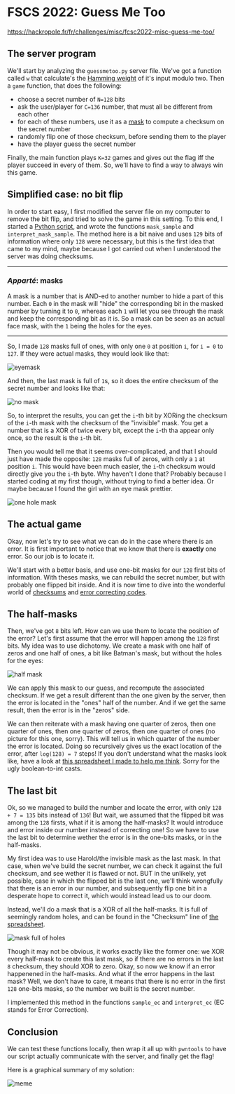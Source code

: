 # FSCS 2022: Guess Me Too

https://hackropole.fr/fr/challenges/misc/fcsc2022-misc-guess-me-too/

## The server program

We'll start by analyzing the `guessmetoo.py` server file. We've got a function called `w` that calculate's the [Hamming weight](https://en.wikipedia.org/wiki/Hamming_weight) of it's input modulo two. Then a `game` function, that does the following:
- choose a secret number of `N=128` bits
- ask the user/player for `C=136` number, that must all be different from each other
- for each of these numbers, use it as a [mask](https://en.wikipedia.org/wiki/Mask_(computing)) to compute a checksum on the secret number
- randomly flip one of those checksum, before sending them to the player
- have the player guess the secret number

Finally, the main function plays `K=32` games and gives out the flag iff the player succeed in every of them. So, we'll have to find a way to always win this game.

## Simplified case: no bit flip

In order to start easy, I first modified the server file on my computer to remove the bit flip, and tried to solve the game in this setting. To this end, I started a [Python script](attack.py), and wrote the functions `mask_sample` and `interpret_mask_sample`. The method here is a bit naive and uses `129` bits of information where only `128` were necessary, but this is the first idea that came to my mind, maybe because I got carried out when I understood the server was doing checksums.

--- 

### *Apparté*: masks

A mask is a number that is AND-ed to another number to hide a part of this number. Each `0` in the mask will "hide" the corresponding bit in the masked number by turning it to `0`, whereas each `1` will let you see through the mask and keep the corresponding bit as it is. So a mask can be seen as an actual face mask, with the `1` being the holes for the eyes.

---

So, I made `128` masks full of ones, with only one `0` at position `i`, for `i = 0` to `127`. If they were actual masks, they would look like that:

![eyemask](cacheOeil.jpg)

And then, the last mask is full of `1`s, so it does the entire checksum of the secret number and looks like that:

![no mask](hidethepainharold.jpg)

So, to interpret the results, you can get the `i`-th bit by XORing the checksum of the `i`-th mask with the checksum of the "invisible" mask. You get a number that is a XOR of twice every bit, except the `i`-th tha appear only once, so the result is the `i`-th bit.

Then you would tell me that it seems over-complicated, and that I should just have made the opposite: `128` masks full of zeros, with only a `1` at position `i`. This would have been much easier, the `i`-th checksum would directly give you the `i`-th byte. Why haven't I done that? Probably because I started coding at my first though, without trying to find a better idea. Or maybe because I found the girl with an eye mask prettier.

![one hole mask](masqueUnTrou.jpg)

## The actual game

Okay, now let's try to see what we can do in the case where there is an error. It is first important to notice that we know that there is **exactly** one error. So our job is to locate it.

We'll start with a better basis, and use one-bit masks for our `128` first bits of information. With theses masks, we can rebuild the secret number, but with probably one flipped bit inside. And it is now time to dive into the wonderful world of [checksums](https://en.wikipedia.org/wiki/Checksum) and [error correcting codes](https://en.wikipedia.org/wiki/Error_detection).

## The half-masks

Then, we've got `8` bits left. How can we use them to locate the position of the error? Let's first assume that the error will happen among the `128` first bits. My idea was to use dichotomy. We create a mask with one half of zeros and one half of ones, a bit like Batman's mask, but without the holes for the eyes:

![half mask](halfMask.jpg)

We can apply this mask to our guess, and recompute the associated checksum. If we get a result different than the one given by the server, then the error is located in the "ones" half of the number. And if we get the same result, then the error is in the "zeros" side.

We can then reiterate with a mask having one quarter of zeros, then one quarter of ones, then one quarter of zeros, then one quarter of ones (no picture for this one, sorry). This will tell us in which quarter of the number the error is located.
Doing so recursively gives us the exact location of the error, after `log(128) = 7` steps! If you don't understand what the masks look like, have a look at [this spreadsheet I made to help me think](masks.ods). Sorry for the ugly boolean-to-int casts.

## The last bit

Ok, so we managed to build the number and locate the error, with only `128 + 7 = 135` bits instead of `136`! But wait, we assumed that the flipped bit was among the `128` firsts, what if it is among the half-masks? It would introduce and error inside our number instead of correcting one! So we have to use the last bit to determine wether the error is in the one-bits masks, or in the half-masks.

My first idea was to use Harold/the invisible mask as the last mask. In that case, when we've build the secret number, we can check it against the full checksum, and see wether it is flawed or not. BUT in the unlikely, yet possible, case in which the flipped bit is the last one, we'll think wrongfully that there is an error in our number, and subsequently flip one bit in a desperate hope to correct it, which would instead lead us to our doom.

Instead, we'll do a mask that is a XOR of all the half-masks. It is full of seemingly random holes, and can be found in the "Checksum" line of  [the spreadsheet](masks.ods).

![mask full of holes](jason-voorhees.jpg)

Though it may not be obvious, it works exactly like the former one: we XOR every half-mask to create this last mask, so if there are no errors in the last `8` checksum, they should XOR to zero.
Okay, so now we know if an error happenened in the half-masks. And what if the error happens in the last mask? Well, we don't have to care, it means that there is no error in the first `128` one-bits masks, so the number we built is the secret number.

I implemented this method in the functions `sample_ec` and `interpret_ec` (EC stands for Error Correction).

## Conclusion

We can test these functions locally, then wrap it all up with `pwntools` to have our script actually communicate with the server, and finally get the flag!

Here is a graphical summary of my solution:

![meme](meme.png)